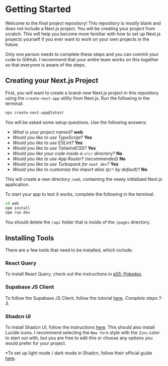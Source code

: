 # Getting Started

Welcome to the final project repository! This repository is mostly blank and does not include a Next.js project. You will be creating your project from scratch. This will help you become more familiar with how to set up Next.js projects yourself if you ever want to work on your own projects in the future.

Only one person needs to complete these steps and you can commit your code to GitHub. I recommend that your entire team works on this together so that everyone is aware of the steps.

## Creating your Next.js Project

First, you will want to create a brand-new Next.js project in this repository using the `create-next-app` utility from Next.js. Run the following in the terminal:

```bash
npx create-next-app@latest
```

You will be asked some setup questions. Use the following answers:

- *What is your project named?*  **web**
- *Would you like to use TypeScript?* **Yes**
- *Would you like to use ESLint?* **Yes**
- *Would you like to use TailwindCSS?* **Yes**
- *Would you like your code inside a `src/` directory?* **No**
- *Would you like to use App Router? (recommended)* **No**
- *Would you like to use Turbopack for `next dev`?* **Yes**
- *Would you like to customize the import alias (`@/*` by default)?* **No**

This will create a new directory `/web`, containing the newly initialized Next.js application.

To start your app to test it works, complete the following in the terminal:

```bash
cd web
npm install
npm run dev
```

You should delete the `/api` folder that is inside of the `/pages` directory.

## Installing Tools

There are a few tools that need to be installed, which include:

### React Query

To install React Query, check out the instructions in [a05: Pokedex](https://comp426-25s.github.io/assignments/a05-pokedex).

### Supabase JS Client

To follow the Supabase JS Client, follow the tutorial [here](https://supabase.com/docs/guides/auth/server-side/nextjs?queryGroups=router&router=pages). *Complete steps 1-3.*

### Shadcn UI

To install Shadcn UI, follow the instructions [here](https://ui.shadcn.com/docs/installation/next). This should also install Lucide icons. I recommend selecting the `New York` style with the `Zinc` color to start out with, but you are free to edit this or choose any options you would prefer for your project.

*To set up light mode / dark mode in Shadcn, follow their official guide [here](https://ui.shadcn.com/docs/dark-mode/next).
